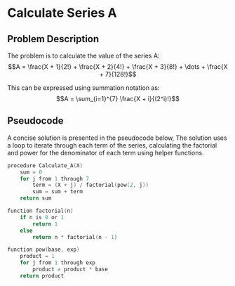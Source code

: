 # Calculate Series A

## Problem Description

The problem is to calculate the value of the series A:
$$A = \frac{X + 1}{2!} + \frac{X + 2}{4!} + \frac{X + 3}{8!} + \dots + \frac{X + 7}{128!}$$

This can be expressed using summation notation as:
$$A = \sum_{i=1}^{7} \frac{X + i}{(2^i)!}$$

## Pseudocode

A concise solution is presented in the pseudocode below, The solution uses a loop to iterate through each term of the series, calculating the factorial and power for the denominator of each term using helper functions.  

<!-- Go is a good language for syntax highlighting pseudocode -->
```go
procedure Calculate_A(X)
    sum = 0
    for j from 1 through 7
        term = (X + j) / factorial(pow(2, j))
        sum = sum + term
    return sum

function factorial(n)
    if n is 0 or 1
        return 1
    else
        return n * factorial(n - 1)

function pow(base, exp)
    product = 1
    for j from 1 through exp
        product = product * base
    return product
```
